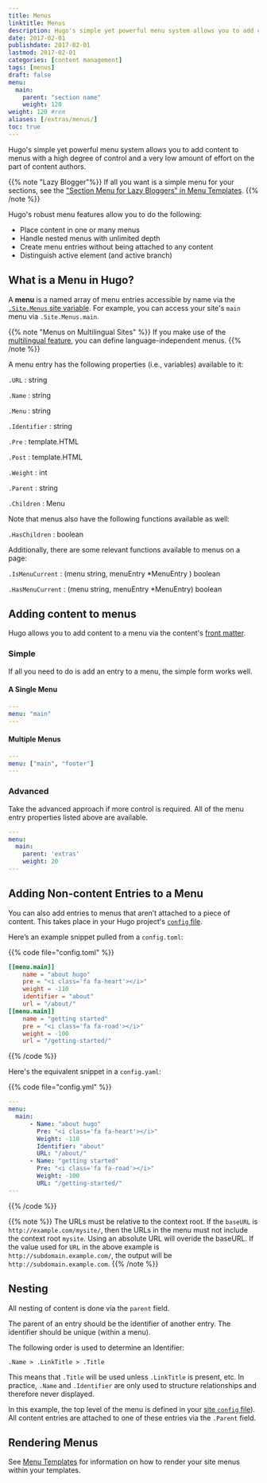 ```yaml
---
title: Menus
linktitle: Menus
description: Hugo's simple yet powerful menu system allows you to add content to menus with a high level of control and low level of effort.
date: 2017-02-01
publishdate: 2017-02-01
lastmod: 2017-02-01
categories: [content management]
tags: [menus]
draft: false
menu:
  main:
    parent: "section name"
    weight: 120
weight: 120	#rem
aliases: [/extras/menus/]
toc: true
---
```


Hugo's simple yet powerful menu system allows you to add content to menus with a high degree of control and a very low amount of effort on the part of content authors.

{{% note "Lazy Blogger"%}}
If all you want is a simple menu for your sections, see the ["Section Menu for Lazy Bloggers" in Menu Templates](/templates/menu-templates/#section-menu-for-lazy-blogger).
{{% /note %}}

Hugo's robust menu features allow you to do the following:

* Place content in one or many menus
* Handle nested menus with unlimited depth
* Create menu entries without being attached to any content
* Distinguish active element (and active branch)

## What is a Menu in Hugo?

A **menu** is a named array of menu entries accessible by name via the [`.Site.Menus` site variable][sitevars]. For example, you can access your site's `main` menu via `.Site.Menus.main`.

{{% note "Menus on Multilingual Sites" %}}
If you make use of the [multilingual feature](/content-management/multilingual/), you can define language-independent menus.
{{% /note %}}

A menu entry has the following properties (i.e., variables) available to it:

`.URL`
: string

`.Name`
: string

`.Menu`
: string

`.Identifier`
: string

`.Pre`
: template.HTML

`.Post`
: template.HTML

`.Weight`
: int

`.Parent`
: string

`.Children`
: Menu

Note that menus also have the following functions available as well:

`.HasChildren`
: boolean

Additionally, there are some relevant functions available to menus on a page:

`.IsMenuCurrent`
: (menu string, menuEntry *MenuEntry ) boolean

`.HasMenuCurrent`
: (menu string, menuEntry *MenuEntry) boolean

## Adding content to menus

Hugo allows you to add content to a menu via the content's [front matter](/content-management/front-matter/).

### Simple

If all you need to do is add an entry to a menu, the simple form works well.

#### A Single Menu

```yaml
---
menu: "main"
---
```

#### Multiple Menus

```yaml
---
menu: ["main", "footer"]
---
```

### Advanced

Take the advanced approach if more control is required. All of the menu entry properties listed above are available.

```yaml
---
menu:
  main:
    parent: 'extras'
    weight: 20
---
```

## Adding Non-content Entries to a Menu

You can also add entries to menus that aren’t attached to a piece of content. This takes place in your Hugo project's [`config` file][config].

Here’s an example snippet pulled from a `config.toml`:

{{% code file="config.toml" %}}
```toml
[[menu.main]]
    name = "about hugo"
    pre = "<i class='fa fa-heart'></i>"
    weight = -110
    identifier = "about"
    url = "/about/"
[[menu.main]]
    name = "getting started"
    pre = "<i class='fa fa-road'></i>"
    weight = -100
    url = "/getting-started/"
```
{{% /code %}}

Here's the equivalent snippet in a `config.yaml`:

{{% code file="config.yml" %}}
```yaml
---
menu:
  main:
      - Name: "about hugo"
        Pre: "<i class='fa fa-heart'></i>"
        Weight: -110
        Identifier: "about"
        URL: "/about/"
      - Name: "getting started"
        Pre: "<i class='fa fa-road'></i>"
        Weight: -100
        URL: "/getting-started/"
---
```
{{% /code %}}

{{% note %}}
The URLs must be relative to the context root. If the `baseURL` is `http://example.com/mysite/`, then the URLs in the menu must not include the context root `mysite`. Using an absolute URL will overide the baseURL. If the value used for `URL` in the above example is `http://subdomain.example.com/`, the output will be `http://subdomain.example.com`.
{{% /note %}}

## Nesting

All nesting of content is done via the `parent` field.

The parent of an entry should be the identifier of another entry. The identifier should be unique (within a menu).

The following order is used to determine an Identifier:

`.Name > .LinkTitle > .Title`

This means that `.Title` will be used unless `.LinkTitle` is present, etc. In practice, `.Name` and `.Identifier` are only used to structure relationships and therefore never displayed.

In this example, the top level of the menu is defined in your [site `config` file][config]). All content entries are attached to one of these entries via the `.Parent` field.

## Rendering Menus

See [Menu Templates](/templates/menu-templates/) for information on how to render your site menus within your templates.

[config]: /getting-started/configuration/
[multilingual]: /content-management/multilingual/
[sitevars]: /variables/
